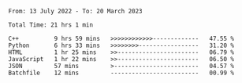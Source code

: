 <!--START_SECTION:waka-->

```text
From: 13 July 2022 - To: 20 March 2023

Total Time: 21 hrs 1 min

C++          9 hrs 59 mins   >>>>>>>>>>>>-------------   47.55 %
Python       6 hrs 33 mins   >>>>>>>>-----------------   31.20 %
HTML         1 hr 25 mins    >>-----------------------   06.79 %
JavaScript   1 hr 22 mins    >>-----------------------   06.50 %
JSON         57 mins         >------------------------   04.57 %
Batchfile    12 mins         -------------------------   00.99 %
```

<!--END_SECTION:waka-->

<!---
yvanlok/yvanlok is a ✨ special ✨ repository because its `README.md` (this file) appears on your GitHub profile.
You can click the Preview link to take a look at your changes.
--->
